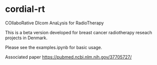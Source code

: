 # cordial-rt
COllaboRative DIcom AnaLysis for RadioTherapy

This is a beta version developed for breast cancer radiotherapy reseach projects in Denmark.

Please see the examples.ipynb for basic usage. 

Associated paper 
https://pubmed.ncbi.nlm.nih.gov/37705727/

